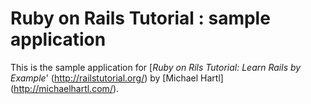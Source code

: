 # Ruby on Rails Tutorial : sample application

This is the sample application for
[*Ruby on Rils Tutorial: Learn Rails by Example*' (http://railstutorial.org/) by [Michael Hartl] (http://michaelhartl.com/).

